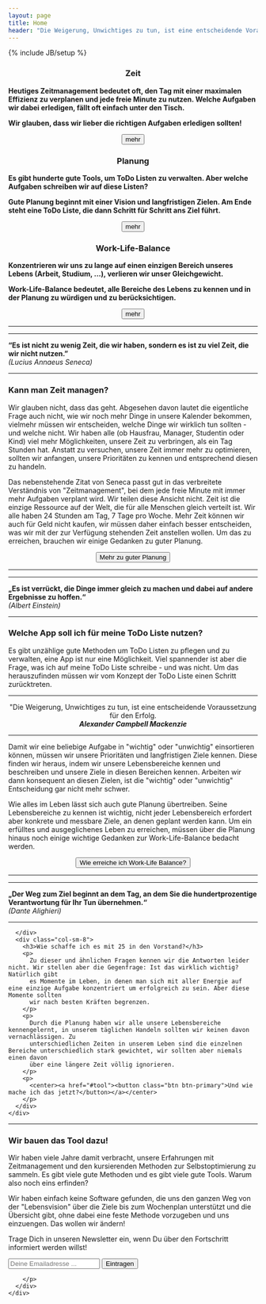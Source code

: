 ```yaml
---
layout: page
title: Home
header: "Die Weigerung, Unwichtiges zu tun, ist eine entscheidende Voraussetzung für den Erfolg.<br><b><i><small>Alexander Campbell Mackenzie</small></i></b>"
---
```

{% include JB/setup %}

<section class="content-10">
  <div class="container">
    <div class="row">
      <div class="col-xs-12">
      </div>
    </div>
    <div class="row">
      <div class="col-xs-4">
        <center><h3>Zeit</h3></center>
        <p><b>Heutiges Zeitmanagement bedeutet oft, den Tag mit einer maximalen Effizienz zu verplanen und jede freie Minute zu nutzen. Welche Aufgaben
        wir dabei erledigen, fällt oft einfach unter den Tisch.</b></p>
        <p><b>Wir glauben, dass wir lieber die richtigen Aufgaben erledigen sollten!</b></p>
        <center><a href="#time"><button class="btn btn-primary">mehr</button></a></center>
      </div>
      <div class="col-xs-4">
        <center><h3>Planung</h3></center>
        <p><b>Es gibt hunderte gute Tools, um ToDo Listen zu verwalten. Aber welche Aufgaben schreiben wir auf diese Listen?</b></p>
        <p><b>Gute Planung beginnt mit einer Vision und langfristigen Zielen. Am Ende steht eine ToDo Liste, die dann Schritt für Schritt ans Ziel führt.</b></p>
        <center><a href="#planning"><button class="btn btn-primary">mehr</button></a></center>
      </div>
      <div class="col-xs-4">
        <center><h3>Work-Life-Balance</h3></center>
        <p><b>Konzentrieren wir uns zu lange auf einen einzigen Bereich unseres Lebens (Arbeit, Studium, ...), verlieren wir unser Gleichgewicht.</b></p>
        <p><b>Work-Life-Balance bedeutet, alle Bereiche des Lebens zu kennen und in der Planung zu würdigen und zu berücksichtigen.</b></p>
        <center><a href="#life"><button class="btn btn-primary">mehr</button></a></center>
      </div>
    </div>
  </div>
</section>

<hr>

<section id="time" class="content-10">
  <div class="container">
    <div class="row">
      <div class="col-xs-4">
        <hr>
        <b>“Es ist nicht zu wenig Zeit, die wir haben, sondern es ist zu viel Zeit, die wir nicht nutzen.”</b>
        <br><i>(Lucius Annaeus Seneca)</i><br><hr>
      </div>
      <div class="col-sm-8">
        <h3>Kann man Zeit managen?</h3>
        <p>
          Wir glauben nicht, dass das geht. Abgesehen davon lautet die eigentliche Frage auch nicht, wie wir noch mehr Dinge in unsere Kalender bekommen,
          vielmehr müssen wir entscheiden, welche Dinge wir wirklich tun sollten - und welche nicht. Wir haben alle (ob Hausfrau, Manager, Studentin oder
          Kind) viel mehr Möglichkeiten, unsere Zeit zu verbringen, als ein Tag Stunden hat. Anstatt zu versuchen, unsere Zeit immer mehr zu optimieren,
          sollten wir anfangen, unsere Prioritäten zu kennen und entsprechend diesen zu handeln.
        </p>
        <p>
          Das nebenstehende Zitat von Seneca passt gut in das verbreitete Verständnis von "Zeitmanagement", bei dem jede freie Minute mit immer mehr Aufgaben
          verplant wird. Wir teilen diese Ansicht nicht. Zeit ist die einzige Ressource auf der Welt, die für alle Menschen gleich verteilt ist. Wir alle 
          haben 24 Stunden am Tag, 7 Tage pro Woche. Mehr Zeit können wir auch für Geld nicht kaufen, wir müssen daher einfach besser entscheiden, was wir 
          mit der zur Verfügung stehenden Zeit anstellen wollen. Um das zu erreichen, brauchen wir einige Gedanken zu guter Planung.
        </p>
        <p>
          <center><a href="#planning"><button class="btn btn-primary">Mehr zu guter Planung</button></a></center>
        </p>
      </div>
    </div>
  </div>
</section>

<hr>

<section id="planning" class="content-10">
  <div class="container">
    <div class="row">
      <div class="col-xs-4">
        <hr>
        <b>„Es ist verrückt, die Dinge immer gleich zu machen und dabei auf andere Ergebnisse zu hoffen.“</b>
        <br><i>(Albert Einstein)</i><br><hr>
      </div>
      <div class="col-sm-8">
        <h3>Welche App soll ich für meine ToDo Liste nutzen?</h3>
        <p>
          Es gibt unzählige gute Methoden um ToDo Listen zu pflegen und zu verwalten, eine App ist nur eine Möglichkeit. Viel spannender ist aber die Frage, 
          was ich auf meine ToDo Liste schreibe - und was nicht. Um das herauszufinden müssen wir vom Konzept der ToDo Liste einen Schritt zurücktreten.
        </p>
        <p>
          <hr>
          <center>"Die Weigerung, Unwichtiges zu tun, ist eine entscheidende Voraussetzung für den Erfolg.<br><b><i>Alexander Campbell Mackenzie</i></b></center>
          <hr>
        </p>
        <p>
          Damit wir eine beliebige Aufgabe in "wichtig" oder "unwichtig" einsortieren können, müssen wir unsere Prioritäten und langfristigen Ziele kennen. Diese
          finden wir heraus, indem wir unsere Lebensbereiche kennen und beschreiben und unsere Ziele in diesen Bereichen kennen. Arbeiten wir dann konsequent
          an diesen Zielen, ist die "wichtig" oder "unwichtig" Entscheidung gar nicht mehr schwer.
        </p>
        <p>
          Wie alles im Leben lässt sich auch gute Planung übertreiben. Seine Lebensbereiche zu kennen ist wichtig, nicht jeder Lebensbereich erfordert aber
          konkrete und messbare Ziele, an denen geplant werden kann. Um ein erfülltes und ausgeglichenes Leben zu erreichen, müssen über die Planung hinaus
          noch einige wichtige Gedanken zur Work-Life-Balance bedacht werden.
        </p>
        <p>
          <center><a href="#life"><button class="btn btn-primary">Wie erreiche ich Work-Life Balance?</button></a></center>
        </p>
      </div>
    </div>
  </div>
</section>

<hr>

<section id="life" class="content-10">
  <div class="container">
    <div class="row">
      <div class="col-xs-4">
        <hr>
        <b>„Der Weg zum Ziel beginnt an dem Tag, an dem Sie die hundertprozentige Verantwortung für Ihr Tun übernehmen.“</b>
        <br><i>(Dante Alighieri)</i><br><hr>

      </div>
      <div class="col-sm-8">
        <h3>Wie schaffe ich es mit 25 in den Vorstand?</h3>
        <p>
          Zu dieser und ähnlichen Fragen kennen wir die Antworten leider nicht. Wir stellen aber die Gegenfrage: Ist das wirklich wichtig? Natürlich gibt
          es Momente im Leben, in denen man sich mit aller Energie auf eine einzige Aufgabe konzentriert um erfolgreich zu sein. Aber diese Momente sollten
          wir nach besten Kräften begrenzen.
        </p>
        <p>
          Durch die Planung haben wir alle unsere Lebensbereiche kennengelernt, in unserem täglichen Handeln sollten wir keinen davon vernachlässigen. Zu
          unterschiedlichen Zeiten in unserem Leben sind die einzelnen Bereiche unterschiedlich stark gewichtet, wir sollten aber niemals einen davon
          über eine längere Zeit völlig ignorieren.
        </p>
        <p>
          <center><a href="#tool"><button class="btn btn-primary">Und wie mache ich das jetzt?</button></a></center>
        </p>
      </div>
    </div>
  </div>
</section>

<hr>

<section id="tool" class="content-10">
  <div class="container">
    <div class="row">
      <div class="col-xs-offset-3 col-xs-6">
        <h3>Wir bauen das Tool dazu!</h3>
        <p>
          Wir haben viele Jahre damit verbracht, unsere Erfahrungen mit Zeitmanagement und den kursierenden Methoden zur Selbstoptimierung zu sammeln. Es gibt
          viele gute Methoden und es gibt viele gute Tools. Warum also noch eins erfinden?
        </p>
        <p>
          Wir haben einfach keine Software gefunden, die uns den ganzen Weg von der "Lebensvision" über die Ziele bis zum Wochenplan unterstützt und die
          Übersicht gibt, ohne dabei eine feste Methode vorzugeben und uns einzuengen. Das wollen wir ändern!
        </p>
        <p>
          Trage Dich in unseren Newsletter ein, wenn Du über den Fortschritt informiert werden willst!
          <!-- Begin MailChimp Signup Form -->
          <div id="mc_embed_signup">
          <form action="http://loewe-software.us8.list-manage1.com/subscribe/post?u=c75075e099076db59aa2a53ae&amp;id=8aa29ffdb5" method="post" id="mc-embedded-subscribe-form" name="mc-embedded-subscribe-form" class="validate" target="_blank" novalidate>
	          <input type="email" value="" name="EMAIL" class="email" id="mce-EMAIL" placeholder="Deine Emailadresse ..." required>
              <!-- real people should not fill this in and expect good things - do not remove this or risk form bot signups-->
              <div style="position: absolute; left: -5000px;"><input type="text" name="b_c75075e099076db59aa2a53ae_8aa29ffdb5" tabindex="-1" value=""></div>
              <input type="submit" value="Eintragen" name="subscribe" id="mc-embedded-subscribe" class="confirm-btn btn btn-xs btn-primary">
          </form>
          </div>
          <!--End mc_embed_signup-->

        </p>
      </div>
    </div>
  </div>
</section>


